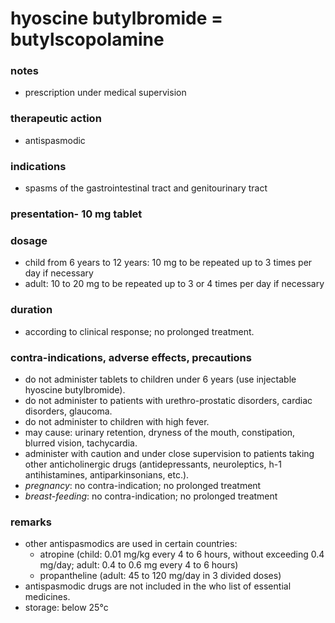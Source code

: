 # hyoscine butylbromide = butylscopolamine

### notes
+ prescription under medical supervision

### therapeutic action
+ antispasmodic

### indications
+ spasms of the gastrointestinal tract and genitourinary tract

### presentation- 10 mg tablet

### dosage
+ child from 6 years to 12 years: 10 mg to be repeated up to 3 times per day if necessary
+ adult: 10 to 20 mg to be repeated up to 3 or 4 times per day if necessary

### duration
+ according to clinical response; no prolonged treatment.

### contra-indications, adverse effects, precautions
+ do not administer tablets to children under 6 years (use injectable hyoscine butylbromide).
+ do not administer to patients with urethro-prostatic disorders, cardiac disorders, glaucoma.
+ do not administer to children with high fever.
+ may cause: urinary retention, dryness of the mouth, constipation, blurred vision, tachycardia.
+ administer with caution and under close supervision to patients taking other anticholinergic drugs (antidepressants, neuroleptics, h-1 antihistamines, antiparkinsonians, etc.).
+ *pregnancy*: no contra-indication; no prolonged treatment
+ *breast-feeding*: no contra-indication; no prolonged treatment

### remarks
+ other antispasmodics are used in certain countries:
    - atropine (child: 0.01 mg/kg every 4 to 6 hours, without exceeding 0.4 mg/day; adult: 0.4 to 0.6 mg every 4 to 6 hours)
    - propantheline (adult: 45 to 120 mg/day in 3 divided doses)
+ antispasmodic drugs are not included in the who list of essential medicines.
+ storage: below 25°c